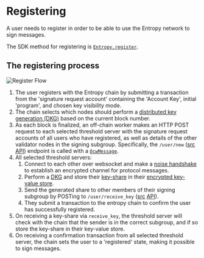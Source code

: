 # Registering

A user needs to register in order to be able to use the Entropy network to sign messages.

The SDK method for registering is [`Entropy.register`](https://entropy-api-docs.vercel.app/entropy-js/classes/core.default.html#register).

## The registering process

![Register Flow](/sequenceDiagrams/register.svg)

1. The user registers with the Entropy chain by submitting a transaction from the 'signature request account' containing the 'Account Key', initial 'program', and chosen key visibility mode. 
1. The chain selects which nodes should perform a [distributed key generation (DKG)](https://docs-api-synedrion.vercel.app/synedrion/sessions/fn.make_keygen_and_aux_session.html) based on the current block number.
1. As each block is finalized, an off-chain worker makes an HTTP POST request to each selected threshold server with the signature request accounts of all users who have registered, as well as details of the other validator nodes in the signing subgroup. Specifically, the `/user/new` ([src](https://github.com/entropyxyz/entropy-core/blob/master/crypto/server/src/user/api.rs) [API](https://docs-api-entropy-core.vercel.app/server/user/api/fn.new_user.html)) endpoint is called with a [`OcwMessage`](https://docs-api-entropy-core.vercel.app/entropy_shared/types/struct.OcwMessage.html).
1. All selected threshold servers:
    1. Connect to each other over websocket and make a [noise handshake](https://noiseprotocol.org/noise.html) to establish an encrypted channel for protocol messages.
    1. Perform a [DKG](https://docs-api-synedrion.vercel.app/synedrion/sessions/fn.make_keygen_and_aux_session.html) and store their [key-share](https://docs-api-synedrion.vercel.app/synedrion/struct.KeyShare.html) in their [encrypted key-value store](https://docs-api-entropy-core.vercel.app/kvdb/index.html).
    1. Send the generated share to other members of their signing subgroup by POSTing to `/user/receive_key` ([src](https://github.com/entropyxyz/entropy-core/blob/13d7f3f5cce77cb63498f931503ee6d0d971f49e/crypto/server/src/user/api.rs#L224) [API](https://docs-api-entropy-core.vercel.app/server/user/api/fn.receive_key.html)).
    1. They submit a transaction to the entropy chain to confirm the user has successfully registered.
1. On receiving a key-share via `receive_key`, the threshold server will check with the chain that the sender is in the correct subgroup, and if so store the key-share in their key-value store.
1. On receiving a confirmation transaction from all selected threshold server, the chain sets the user to a 'registered' state, making it possible to sign messages. 
